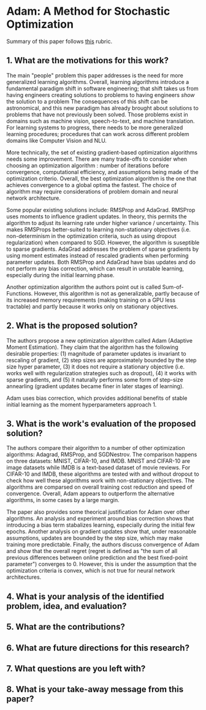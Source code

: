 # Adam: A Method for Stochastic Optimization

Summary of this paper follows [this](https://cseweb.ucsd.edu/~wgg/CSE210/howtoread.html) rubric.

## 1. What are the motivations for this work?

The main "people" problem this paper addresses is the need for more generalized learning algorithms. Overall,
learning algorithms introduce a fundamental paradigm shift in software engineering; that shift takes us from
having engineers creating solutions to problems to having engineers *show* the solution to a problem The
consequences of this shift can be astronomical, and this new paradigm has already brought about solutions
to problems that have not previously been solved. Those problems exist in domains such as machine vision,
speech-to-text, and machine translation. For learning systems to progress, there needs to be more generalized
learning procedures; procedures that can work across different problem domains like Computer Vision and NLU.

More technically, the set of existing gradient-based optimization algorithms needs some improvement. There are
many trade-offs to consider when choosing an optimization algorithm : number of iterations before convergence,
computational efficiency, and assumptions being made of the optimization criterio. Overall, the best optimization
algorithm is the one that achieves convergence to a global optima the fastest. The choice of algorithm may
require considerations of problem domain and neural network architecture.

Some popular existing solutions include: RMSProp and AdaGrad. RMSProp uses moments to influence gradient updates.
In theory, this permits the algorithm to adjust its learning rate under higher variance / uncertainty. This makes
RMSProps better-suited to learning non-stationary objectives (i.e. non-determinism in the optimization criteria,
such as using dropout regularization) when compared to SGD. However, the algorithm is suseptible to sparse gradients.
AdaGrad addresses the problem of sparse gradients by using moment estimates instead of rescaled gradients when
performing parameter updates. Both RMSProp and AdaGrad have bias updates and do not perform any bias correction,
which can result in unstable learning, especially during the initial learning phase.

Another optimization algorithm the authors point out is called Sum-of-Functions. However, this algorithm is not as
generalizable, partly because of its increased memory requirements (making training on a GPU less tractable) and
partly because it works only on stationary objectives.

## 2. What is the proposed solution?

The authors propose a new optimization algorithm called Adam (Adaptive Moment Estimation). They claim that the
algorithm has the following desirable properties: (1) magnitude of parameter updates is invariant to 
rescaling of gradient, (2) step sizes are approximately bounded by the step size hyper parameter, (3) it does not
require a stationary objective (i.e. works well with regularization strategies such as dropout), (4) it works with
sparse gradients, and (5) it naturally performs some form of step-size annearling (gradient updates became finer in
later stages of learning).

Adam uses bias correction, which provides additional benefits of stable initial learning as the
moment hyperparameters approach 1.

## 3. What is the work's evaluation of the proposed solution?

The authors compare their algorithm to a number of other optimization algorithms: Adagrad, RMSProp, and SGDNestrov.
The comparison happens on three datasets: MNIST, CIFAR-10, and IMDB. MNIST and CIFAR-10 are image datasets while
IMDB is a text-based dataset of movie reviews. For CIFAR-10 and IMDB, these algorithms are tested with and without
dropout to check how well these algorithms work with non-stationary objectives. The algorithms are comparsed on
overall training cost reduction and speed of convergence. Overall, Adam appears to outperform the alternative
algorithms, in some cases by a large margin.

The paper also provides some theorical justification for Adam over other algorithms. An analysis and experiment around
bias correction shows that introducing a bias term stabalizes learning, especially during the initial few epochs.
Another analysis on gradient updates show that, under reasonable assumptions, updates are bounded by the
step size, which may make training more predictable. Finally, the authors discuss convergence of Adam and show that the
overall regret (regret is defined as "the sum of all previous differences between online prediction and the best
fixed-point parameter") converges to 0. However, this is under the assumption that the optimization criteria is
convex, which is not true for neural network architectures.

## 4. What is your analysis of the identified problem, idea, and evaluation?

## 5. What are the contributions?

## 6. What are future directions for this research?

## 7. What questions are you left with?

## 8. What is your take-away message from this paper?


